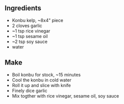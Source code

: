 ## Ingredients
- Konbu kelp, ~8x4" piece
- 2 cloves garlic
- ~1 tsp rice vinegar
- ~1 tsp sesame oil
- ~2 tsp soy sauce
- water

## Make
- Boil konbu for stock, ~15 minutes
- Cool the konbu in cold water
- Roll it up and slice with knife
- Finely dice garlic
- Mix togther with rice vinegar, sesame oil, soy sauce
